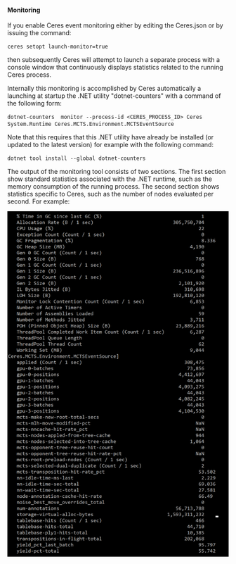 #### Monitoring

If you enable Ceres event monitoring either by editing the Ceres.json
or by issuing the command:
```
ceres setopt launch-monitor=true
```
then subsequently Ceres will attempt to launch a separate process with
a console window that continuously displays statistics related 
to the running Ceres process.

Internally this monitoring is accomplished by Ceres automatically a launching
at startup the .NET utility "dotnet-counters" with a command of the following form:
```
dotnet-counters  monitor --process-id <CERES_PROCESS_ID> Ceres System.Runtime Ceres.MCTS.Environment.MCTSEventSource
```

Note that this requires that this .NET utility have already be installed
 (or updated to the latest version) for example with the following command:
```
dotnet tool install --global dotnet-counters 
```

The output of the monitoring tool consists of two sections. 
The first section show standard statistics associated with the .NET runtime,
such as the memory consumption of the running process.
The second section shows statistics specific to Ceres, such as the
number of nodes evaluated per second. For example:

![Monitor Window](./images/MonitorWindow.png)